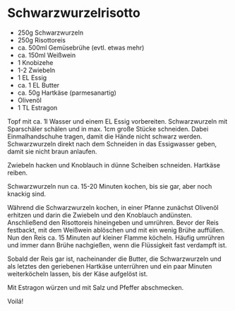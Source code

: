 # Schwarzwurzelrisotto

* 250g Schwarzwurzeln
* 250g Risottoreis
* ca. 500ml Gemüsebrühe (evtl. etwas mehr)
* ca. 150ml Weißwein
* 1 Knobizehe
* 1-2 Zwiebeln
* 1 EL Essig
* ca. 1 EL Butter
* ca. 50g Hartkäse (parmesanartig)
* Olivenöl
* 1 TL Estragon

Topf mit ca. 1l Wasser und einem EL Essig vorbereiten. Schwarzwurzeln mit
Sparschäler schälen und in max. 1cm große Stücke schneiden. Dabei
Einmalhandschuhe tragen, damit die Hände nicht schwarz werden.
Schwarzwurzeln direkt nach dem Schneiden in das Essigwasser geben, damit
sie nicht braun anlaufen.

Zwiebeln hacken und Knoblauch in dünne Scheiben schneiden. Hartkäse reiben.

Schwarzwurzeln nun ca. 15-20 Minuten kochen, bis sie gar, aber noch knackig
sind.

Während die Schwarzwurzeln kochen, in einer Pfanne zunächst Olivenöl erhitzen
und darin die Zwiebeln und den Knoblauch andünsten. Anschließend den Risottoreis
hineingeben und umrühren. Bevor der Reis festbackt, mit dem Weißwein ablöschen
und mit ein wenig Brühe auffüllen. Nun den Reis ca. 15 Minuten auf kleiner
Flamme köcheln. Häufig umrühren und immer dann Brühe nachgießen, wenn die
Flüssigkeit fast verdampft ist.

Sobald der Reis gar ist, nacheinander die Butter, die Schwarzwurzeln und als
letztes den geriebenen Hartkäse unterrühren und ein paar Minuten weiterköcheln
lassen, bis der Käse aufgelöst ist.

Mit Estragon würzen und mit Salz und Pfeffer abschmecken.

Voilá!
